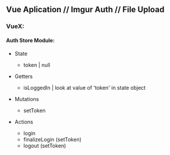 ## Vue Aplication // Imgur Auth // File Upload

### VueX:

#### Auth Store Module:

- State
    - token | null

- Getters
    - isLoggedIn | look at value of 'token' in state object

- Mutations
    - setToken

- Actions
    - login
    - finalizeLogin (setToken)
    - logout (setToken)